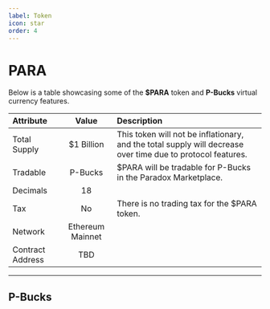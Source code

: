 ```yaml
---
label: Token
icon: star
order: 4
---
```


# PARA

Below is a table showcasing some of the **$PARA** token and **P-Bucks** virtual currency features.

Attribute   | Value | Description
:---   | :---: | :---
Total Supply | $1 Billion  | This token will not be inflationary, and the total supply will decrease over time due to protocol features.
Tradable | P-Bucks  | $PARA will be tradable for P-Bucks in the Paradox Marketplace.
Decimals | 18       |
Tax      | No       | There is no trading tax for the $PARA token.
Network  | Ethereum Mainnet |
Contract Address | TBD |

---

## P-Bucks
